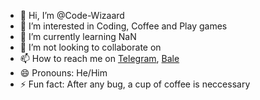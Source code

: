 - 👋 Hi, I’m @Code-Wizaard
- 👀 I’m interested in Coding, Coffee and Play games
- 🌱 I’m currently learning NaN
- 💞️ I’m not looking to collaborate on
- 📫 How to reach me on [Telegram](https://t.me/CodeWizaard), [Bale](https://ble.ir/CodeWizaard)
- 😄 Pronouns: He/Him
- ⚡ Fun fact: After any bug, a cup of coffee is neccessary

<!---
Code-Wizaard/Code-Wizaard is a ✨ special ✨ repository because its `README.md` (this file) appears on your GitHub profile.
You can click the Preview link to take a look at your changes.
--->

